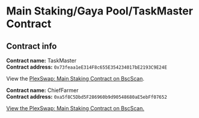 # Main Staking/Gaya Pool/TaskMaster Contract

## Contract info

**Contract name:** TaskMaster\
**Contract address:** `0x73feaa1eE314F8c655E354234017bE2193C9E24E`

View the [PlexSwap: Main Staking Contract on BscScan](https://bscscan.com/address/0x73feaa1ee314f8c655e354234017be2193c9e24e).

**Contract name:** ChiefFarmer\
**Contract address:** `0xa5f8C5Dbd5F286960b9d90548680aE5ebFf07652`

[View the PlexSwap: Main Staking Contract on BscScan.](https://bscscan.com/address/0xa5f8C5Dbd5F286960b9d90548680aE5ebFf07652)

